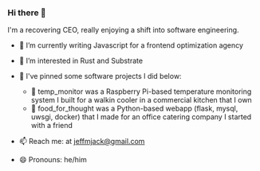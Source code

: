 ### Hi there 👋

I'm a recovering CEO, really enjoying a shift into software engineering.

- 🔭 I’m currently writing Javascript for a frontend optimization agency
- 🌱 I’m interested in Rust and Substrate
- 🤖 I've pinned some software projects I did below:
  - 👾 temp_monitor was a Raspberry Pi-based temperature monitoring system I built for a walkin cooler in a commercial kitchen that I own
  - 👾 food_for_thought was a Python-based webapp (flask, mysql, uwsgi, docker) that I made for an office catering company I started with a friend

 
- 📫 Reach me: at jeffmjack@gmail.com
- 😄 Pronouns: he/him

<!--
**jeffmjack/jeffmjack** is a ✨ _special_ ✨ repository because its `README.md` (this file) appears on your GitHub profile.

Here are some ideas to get you started:

- 🔭 I’m currently working on ...
- 🌱 I’m currently learning ...
- 👯 I’m looking to collaborate on ...
- 🤔 I’m looking for help with ...
- 💬 Ask me about ...
- 📫 How to reach me: ...
- 😄 Pronouns: ...
- ⚡ Fun fact: ...
-->
